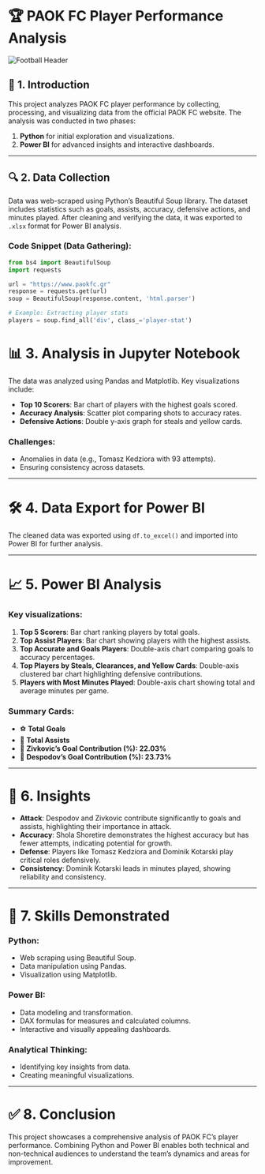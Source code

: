 # 🏆 PAOK FC Player Performance Analysis

![Football Header](https://www.scisports.com/wp-content/uploads/2018/11/SciSports-Visual-Insight-screen-v4-1920-1280x720.jpg)

## 📌 **1. Introduction**
This project analyzes PAOK FC player performance by collecting, processing, and visualizing data from the official PAOK FC website. The analysis was conducted in two phases:
1. **Python** for initial exploration and visualizations.
2. **Power BI** for advanced insights and interactive dashboards.

---

## 🔍 **2. Data Collection**
Data was web-scraped using Python’s Beautiful Soup library. The dataset includes statistics such as goals, assists, accuracy, defensive actions, and minutes played. After cleaning and verifying the data, it was exported to `.xlsx` format for Power BI analysis.

### **Code Snippet (Data Gathering)**:
```python
from bs4 import BeautifulSoup
import requests

url = "https://www.paokfc.gr"
response = requests.get(url)
soup = BeautifulSoup(response.content, 'html.parser')

# Example: Extracting player stats
players = soup.find_all('div', class_='player-stat')
```

# 📊 3. Analysis in Jupyter Notebook

The data was analyzed using Pandas and Matplotlib. Key visualizations include:

- **Top 10 Scorers**: Bar chart of players with the highest goals scored.
- **Accuracy Analysis**: Scatter plot comparing shots to accuracy rates.
- **Defensive Actions**: Double y-axis graph for steals and yellow cards.

### **Challenges**:
- Anomalies in data (e.g., Tomasz Kedziora with 93 attempts).
- Ensuring consistency across datasets.

---

# 🛠️ 4. Data Export for Power BI

The cleaned data was exported using `df.to_excel()` and imported into Power BI for further analysis.

---

# 📈 5. Power BI Analysis


### **Key visualizations**:
1. **Top 5 Scorers**: Bar chart ranking players by total goals.
2. **Top Assist Players**: Bar chart showing players with the highest assists.
3. **Top Accurate and Goals Players**: Double-axis chart comparing goals to accuracy percentages.
4. **Top Players by Steals, Clearances, and Yellow Cards**: Double-axis clustered bar chart highlighting defensive contributions.
5. **Players with Most Minutes Played**: Double-axis chart showing total and average minutes per game.

### **Summary Cards**:
- ⚽ **Total Goals**
- 🎯 **Total Assists**
- 🔢 **Zivkovic’s Goal Contribution (%): 22.03%**
- 🔢 **Despodov’s Goal Contribution (%): 23.73%**

---

# 🔑 6. Insights

- **Attack**: Despodov and Zivkovic contribute significantly to goals and assists, highlighting their importance in attack.
- **Accuracy**: Shola Shoretire demonstrates the highest accuracy but has fewer attempts, indicating potential for growth.
- **Defense**: Players like Tomasz Kedziora and Dominik Kotarski play critical roles defensively.
- **Consistency**: Dominik Kotarski leads in minutes played, showing reliability and consistency.

---

# 🚀 7. Skills Demonstrated

### **Python**:
- Web scraping using Beautiful Soup.
- Data manipulation using Pandas.
- Visualization using Matplotlib.

### **Power BI**:
- Data modeling and transformation.
- DAX formulas for measures and calculated columns.
- Interactive and visually appealing dashboards.

### **Analytical Thinking**:
- Identifying key insights from data.
- Creating meaningful visualizations.

---

# ✅ 8. Conclusion

This project showcases a comprehensive analysis of PAOK FC’s player performance. Combining Python and Power BI enables both technical and non-technical audiences to understand the team’s dynamics and areas for improvement.

